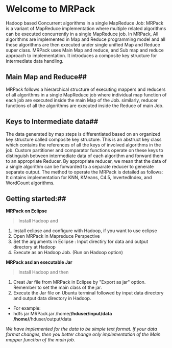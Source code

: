 # Welcome to MRPack
Hadoop based Concurrent algorithms in a single MapReduce Job:
MRPack is a variant of MapReduce implementation where multiple related algorithms can be executed 
concurrently in a single MapReduce job. In MRPack, All algorithms are implemented in Map and 
Reduce programming model and all these algorithms are then executed under single unified Map and
Reduce super class. MRPack uses Main Map and reduce, and Sub map and reduce approach to implementation.
It introduces a composite key structure for intermediate data handling.
## Main Map and Reduce##
MRPack follows a hierarchical structure of executing mappers and reducers of all algorithms in a 
single MapReduce job where individual map function of each job are executed inside the main Map of
the Job. similarly, reducer functions of all the algorithms are executed inside the Reduce of main Job.
## Keys to Intermediate data##
The data generated by map steps is differentiated based on an organized key structure called composite 
key structure. This is an abstruct key class which contains the references of all the keys of involved 
algorithms in the job. Custom partitioner and comparator functions operate on these keys to distinguish
between intermediate data of each algorithm and forward them to an appropriate Reducer. By appropriate 
reducer, we mean that the data of a single algorithm can be forwarded to a separate reducer to generate 
separate output. 
The method to operate the MRPack is detailed as follows:
It cintains implementation for KNN, KMeans, C4.5, InvertedIndex, and WordCount algorithms.
## Getting started:##
**MRPack on Eclipse**
>Install Hadoop and
 1. Install eclipse and configure with Hadoop, if you want to use eclipse 
 2. Open MRPack in Mapreduce Perspective
 3. Set the arguments in Eclipse : Input directiry for data and output directory at Hadoop
 4. Execute as an Hadoop Job. (Run on Hadoop option)

**MRPack asd an executable Jar**
>Install Hadoop and then
 1. Creat Jar file from MRPack in Eclipse by "Export as jar" option. Remember to set the main class of the jar.
 2. Execute the Jar file on Ubuntu terminal followed by input data directory and output data directory in Hadoop.
  * For example: 
  * hdfs jar MRPack.jar /home/****/hduser/input/data   /home/****/hduser/output/data
 
*We have implemented for the data to be simple text format. If your data format changes, then you better change 
only implementation of the Main mapper function of the main job.*


